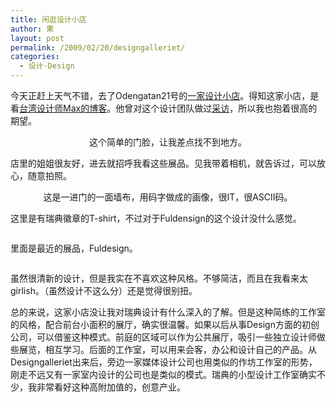 ```yaml
---
title: 闲逛设计小店
author: 果
layout: post
permalink: /2009/02/20/designgalleriet/
categories:
  - 设计·Design
---
```

今天正赶上天气不错，去了Odengatan21号的[一家设计小店][1]。得知这家小店，是看[台湾设计师Max的博客][2]。他曾对这个设计团队做过[采访][3]，所以我也抱着很高的期望。

<p style="text-align: center;">
  <a href="http://picasaweb.google.com/lh/photo/qyG13bLxIN2kgU0XCGLPoA?authkey=zljsUrGRA0U&feat=embedwebsite"><img class="aligncenter" src="http://lh6.ggpht.com/_8QVjn5bCEU4/SZ71n6ys04I/AAAAAAAAVi8/x8_Zowsay1Q/s400/DSC_4414.jpg" alt="" /></a><br /> 这个简单的门脸，让我差点找不到地方。
</p>

店里的姐姐很友好，进去就招呼我看这些展品。见我带着相机，就告诉过，可以放心，随意拍照。

<p style="text-align: center;">
  <a href="http://picasaweb.google.com/lh/photo/mVWdApgK0X5E9BAxBeMQAA?authkey=zljsUrGRA0U&feat=embedwebsite"><img src="http://lh4.ggpht.com/_8QVjn5bCEU4/SZ71mMS1zXI/AAAAAAAAVic/6Vc2hqKJ0k4/s400/DSC_4410.jpg" alt="" /></a><br /> 这是一进门的一面墙布，用码字做成的画像，很IT，很ASCII码。
</p>

这里是有瑞典徽章的T-shirt，不过对于Fuldensign的这个设计没什么感觉。

<p style="text-align: center;">
  <a href="http://picasaweb.google.com/lh/photo/aO4OUezSyqCnREYU9b7HSQ?authkey=zljsUrGRA0U&feat=embedwebsite"><img src="http://lh5.ggpht.com/_8QVjn5bCEU4/SZ71lW5JF-I/AAAAAAAAViU/SqbUuw2OrGY/s400/DSC_4409.jpg" alt="" /></a>
</p>

里面是最近的展品，Fuldesign。

<p style="text-align: center;">
  <a href="http://picasaweb.google.com/lh/photo/ccsH41xcoLWbnhFWSqS-OQ?authkey=zljsUrGRA0U&feat=embedwebsite"><img src="http://lh3.ggpht.com/_8QVjn5bCEU4/SZ75GfqDfXI/AAAAAAAAVjc/U1xON9k-HIk/s400/Desktop.jpg" alt="" /></a>
</p>

虽然很清新的设计，但是我实在不喜欢这种风格。不够简洁，而且在我看来太girlish。（虽然设计不这么分）还是觉得很别扭。

总的来说，这家小店没让我对瑞典设计有什么深入的了解。但是这种简练的工作室的风格，配合前台小面积的展厅，确实很温馨。如果以后从事Design方面的初创公司，可以借鉴这种模式。前庭的区域可以作为公共展厅，吸引一些独立设计师做些展览，相互学习。后面的工作室，可以用来会客，办公和设计自己的产品。从Designgalleriet出来后，旁边一家媒体设计公司也用类似的作坊工作室的形势，刚走不远又有一家室内设计的公司也是类似的模式。瑞典的小型设计工作室确实不少，我非常看好这种高附加值的，创意产业。

 [1]: http://www.designgalleriet.com/
 [2]: http://tw.myblog.yahoo.com/maxsmile-sthlm
 [3]: http://tw.myblog.yahoo.com/maxsmile-sthlm/article?mid=2913&prev=2922&next=2894&page=1&sc=1#yartcmt